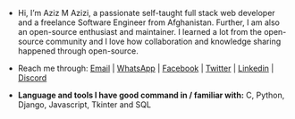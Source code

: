 - Hi, I’m Aziz M Azizi, a passionate self-taught full stack web developer and a freelance Software Engineer from Afghanistan.
Further, I am also an open-source enthusiast and maintainer. I learned a lot from the open-source community and I love how collaboration and knowledge sharing happened through open-source.

- Reach me through: [Email](mailto:azizazizi1995@gmail.com) | [WhatsApp](https://api.whatsapp.com/send?phone=+93794310630) | [Facebook](https://m.facebook.com/azizazizi1995) | [Twitter](https://www.twitter.com/azizazizi_1995) | [Linkedin](https://www.linkedin.com/in/aziz-azizi-883050153/) | [Discord](https://discord.com/invite/azizazizi#9436)

- **Language and tools I have good command in / familiar with:** C, Python, Django, Javascript, Tkinter and SQL
<!---
azizazizi1995/azizazizi1995 is a ✨ special ✨ repository because its `README.md` (this file) appears on your GitHub profile.
You can click the Preview link to take a look at your changes.
--->
